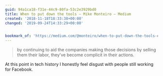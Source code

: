 ```yaml
---
guid: 94a1ca18-f31e-44c9-80fa-53c2e3929bd0
title: When to put down the tools – Mike Monteiro – Medium
created: '2018-11-18T18:33:38+00:00'
changed: '2019-09-24T14:33:29+00:00'


bookmark_of: 'https://medium.com/@monteiro/when-to-put-down-the-tools-e9de4520709f'
---
```


> by continuing to aid the companies making those decisions by selling them their labor, they’ve become complicit in their actions.

At this point in tech history I honestly feel disgust with people still working for Facebook. 

